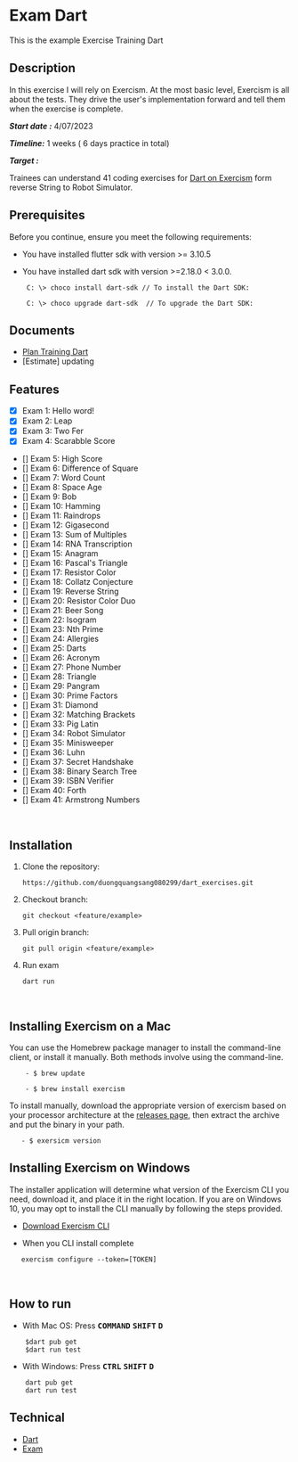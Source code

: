 
# Exam Dart
This is the example Exercise Training Dart
​
## Description

In this exercise I will rely on Exercism. At the most basic level, Exercism is all about the tests. They drive the user's implementation forward and tell them when the exercise is complete.

***Start date :*** 4/07/2023

***Timeline:*** 1 weeks ( 6 days practice in total)

***Target :***

Trainees can understand 41 coding exercises for [Dart on Exercism](https://exercism.org/tracks/dart) form reverse String to Robot Simulator.



## Prerequisites
Before you continue, ensure you meet the following requirements:
- You have installed flutter sdk with version >= 3.10.5
- You have installed dart sdk with version >=2.18.0 < 3.0.0.

    ```
     C: \> choco install dart-sdk // To install the Dart SDK:
   
     C: \> choco upgrade dart-sdk  // To upgrade the Dart SDK:

    ```
    
## Documents
- [Plan Training Dart](https://docs.google.com/document/d/1k9KGrxuv_n_KazlG5lyqd6AOTHDUGlshsaMOrhVMaLw/edit)
- [Estimate] updating
​
## Features
- [X] Exam 1: Hello word!
- [X] Exam 2: Leap
- [X] Exam 3: Two Fer
- [X] Exam 4: Scarabble Score
- [] Exam 5: High Score
- [] Exam 6: Difference of Square
- [] Exam 7: Word Count
- [] Exam 8: Space Age 
- [] Exam 9: Bob
- [] Exam 10: Hamming
- [] Exam 11: Raindrops
- [] Exam 12: Gigasecond
- [] Exam 13: Sum of Multiples
- [] Exam 14: RNA Transcription
- [] Exam 15: Anagram
- [] Exam 16: Pascal's Triangle
- [] Exam 17: Resistor Color
- [] Exam 18: Collatz Conjecture
- [] Exam 19: Reverse String
- [] Exam 20: Resistor Color Duo
- [] Exam 21: Beer Song
- [] Exam 22: Isogram
- [] Exam 23: Nth Prime
- [] Exam 24: Allergies
- [] Exam 25: Darts
- [] Exam 26: Acronym
- [] Exam 27: Phone Number
- [] Exam 28: Triangle
- [] Exam 29: Pangram
- [] Exam 30: Prime Factors
- [] Exam 31: Diamond
- [] Exam 32: Matching Brackets
- [] Exam 33: Pig Latin
- [] Exam 34: Robot Simulator
- [] Exam 35: Minisweeper
- [] Exam 36: Luhn
- [] Exam 37: Secret Handshake 
- [] Exam 38: Binary Search Tree
- [] Exam 39: ISBN Verifier
- [] Exam 40: Forth
- [] Exam 41: Armstrong Numbers

​
## Installation
1. Clone the repository:
​
    ```
    https://github.com/duongquangsang080299/dart_exercises.git
    ```
2. Checkout branch:
​
    ```
    git checkout <feature/example> 
    ```
3. Pull origin branch:
​
    ```
    git pull origin <feature/example> 
    ```
4. Run exam
   ```
   dart run
   ```
​

## Installing Exercism on a  Mac

You can use the Homebrew package manager to install the command-line client, or install it manually. Both methods involve using the command-line.
```
    - $ brew update

    - $ brew install exercism
   ```
To install manually, download the appropriate version of exercism based on your processor architecture at the 
[releases page](https://github.com/exercism/cli/releases/tag/v3.1.0), then extract the archive and put the binary in your path.

```
   - $ exersicm version
   ```


## Installing Exercism on Windows

The installer application will determine what version of the Exercism CLI you need, download it, and place it in the right location. If you are on Windows 10, you may opt to install the CLI manually by following the steps provided.

- [Download Exercism CLI](https://github.com/exercism/windows-installer/releases/latest)

- When you CLI install complete

```
   exercism configure --token=[TOKEN]
   ```

​​
## How to run

* With Mac OS: Press <kbd>__COMMAND__</kbd> <kbd>__SHIFT__</kbd> <kbd>__D__</kbd>

```
    $dart pub get
    $dart run test
   ```


* With Windows: Press <kbd>__CTRL__</kbd> <kbd>__SHIFT__</kbd> <kbd>__D__</kbd>
```
    dart pub get
    dart run test
   ```

## Technical
- [Dart](https://dart.dev/)
- [Exam](https://exercism.org/tracks/dart/exercises)
​

